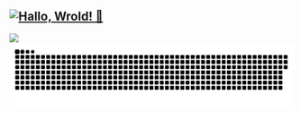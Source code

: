 <!--

### Hallo, Wrold! 👋
-->

<!--
**uiolee/uiolee** is a ✨ _special_ ✨ repository because its `README.md` (this file) appears on your GitHub profile.

Here are some ideas to get you started:

- 🔭 I’m currently working on ...
- 🌱 I’m currently learning ...
- 👯 I’m looking to collaborate on ...
- 🤔 I’m looking for help with ...
- 💬 Ask me about ...
- 📫 How to reach me: ...
- 😄 Pronouns: ...
- ⚡ Fun fact: ...
-->

## [![Hallo, Wrold! 👋](https://readme-typing-svg.demolab.com?font=Fira+Code&weight=500&duration=3000&center=true&vCenter=true&repeat=false&random=false&width=435&lines=Hallo+Wrold!+%F0%9F%91%8B)](#)

<picture>
  <source
    srcset="https://github-readme-stats.vercel.app/api?username=uiolee&show_icons=true&hide_title=true&disable_animations=true&show=reviews&theme=dark"
    media="(prefers-color-scheme: dark)"
  />
  <source
    srcset="https://github-readme-stats.vercel.app/api?username=uiolee&show_icons=true&hide_title=true&disable_animations=true&show=reviews"
    media="(prefers-color-scheme: light), (prefers-color-scheme: no-preference)"
  />
  <img src="https://github-readme-stats.vercel.app/api?username=uiolee&show_icons=true&hide_title=true&disable_animations=true&show=reviews" />
</picture>


<!--
<picture>
  <source
    align="center" 
    srcset="https://github-readme-stats.vercel.app/api/top-langs/?username=uiolee&hide_title=true&theme=dark"
    media="(prefers-color-scheme: dark)"
  />
  <source
    align="center" 
    srcset="https://github-readme-stats.vercel.app/api/top-langs/?username=uiolee&hide_title=true"
    media="(prefers-color-scheme: light), (prefers-color-scheme: no-preference)"
  />
  <img align="center"  src="https://github-readme-stats.vercel.app/api/top-langs/?username=uiolee&hide_title=true" />
</picture>
-->

<picture>
  <source media="(prefers-color-scheme: dark)" srcset="https://raw.githubusercontent.com/uiolee/uiolee/output/github-contribution-grid-snake-dark.svg" />
  <source media="(prefers-color-scheme: light)" srcset="https://raw.githubusercontent.com/uiolee/uiolee/output/github-contribution-grid-snake.svg" />
  <img alt="github-snake" src="https://raw.githubusercontent.com/uiolee/uiolee/output/github-contribution-grid-snake.svg" />
</picture>

